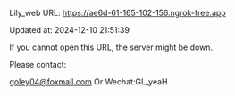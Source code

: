 Lily_web URL: https://ae6d-61-165-102-156.ngrok-free.app

Updated at: 2024-12-10 21:51:39

If you cannot open this URL, the server might be down.

Please contact: 

goley04@foxmail.com Or Wechat:GL_yeaH